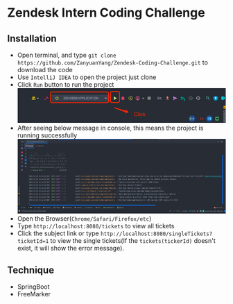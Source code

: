 # Zendesk Intern Coding Challenge

## Installation
- Open terminal, and type `git clone https://github.com/ZanyuanYang/Zendesk-Coding-Challenge.git` to download the code
- Use `IntelliJ IDEA` to open the project just clone
- Click `Run` button to run the project ![img.png](img.png)
- After seeing below message in console, this means the project is running successfully ![img_1.png](img_1.png)
- Open the Browser(`Chrome/Safari/Firefox/etc`)
- Type `http://localhost:8080/tickets` to view all tickets
- Click the subject link or type `http://localhost:8080/singleTickets?ticketId=1` to view the single tickets(If the `tickets(tickerId)` doesn't exist, it will show the error message).

## Technique
- SpringBoot
- FreeMarker